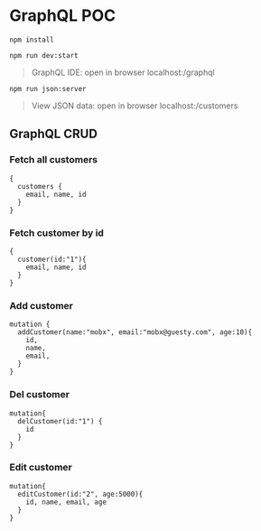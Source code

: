 # GraphQL POC

`npm install`

`npm run dev:start`
> GraphQL IDE: open in browser localhost:<port>/graphql


`npm run json:server`
> View JSON data: open in browser localhost:<port>/customers


## GraphQL CRUD

### Fetch all customers
```
{
  customers {
    email, name, id
  }
}
```

### Fetch customer by id
```
{
  customer(id:"1"){
    email, name, id
  }
}
```

### Add customer
```
mutation {
  addCustomer(name:"mobx", email:"mobx@guesty.com", age:10){
    id,
    name,
    email,
  }
}
```

### Del customer
```
mutation{
  delCustomer(id:"1") {
    id
  }
}
```

### Edit customer
```
mutation{
  editCustomer(id:"2", age:5000){
    id, name, email, age
  }
}
```